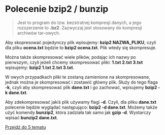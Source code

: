 # Polecenie bzip2 / bunzip

> Jest to program do tzw. bezstratnej kompresji danych, a jego rozszerzenie to **.bz2**. Zazwyczaj jest stosowany do kompresji archiwów tar-owych.

Aby skopresować pojedynczy plik wpisujemy: **bzip2 NAZWA_PLIKU**, czyli dla pliku **ocena.txt** będzie to **bzip2 ocena.txt**. Plik wtedy się skompresuje.

Można także skompresować wiele plików, podając ich nazwy po pierwszym, czyli jeżeli chcemy skompresować pliki: **1.txt 2.txt 3.txt** wpisujemy: **bzip2 1.txt 2.txt 3.txt**.

W owych przypadkach pliki te zostaną zamienione na skompresowane, jednak można je skompresować i zostawić główny plik. Służy do tego flaga **-k**, czyli aby skompresować plik **dane.txt** i go zachować, wpisujemy **bzip2 -k dane.txt**.

Aby zdekompresować jakiś plik używamy flagi **-d**. Czyli, dla pliku **dane.txt** polecenie będzie wyglądać następująco: **bzip2 -d dane.txt**. Możemy także użyć komendy **bunzip2**, która zadziała tak samo jak **gzip -d**. Wystarczy wpisać **bunzip2 dane.txt**.

[Przejdź do 5 tematu](/content/r5/t5)